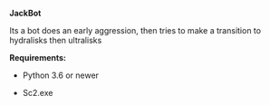 **JackBot**

Its a bot does an early aggression, then tries to make a transition to hydralisks then ultralisks

**Requirements:**

- Python 3.6 or newer

- Sc2.exe